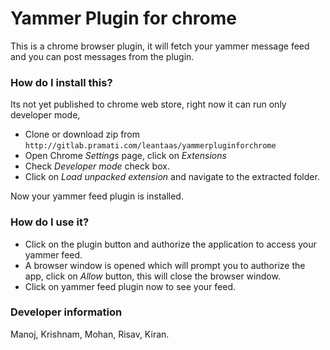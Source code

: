 # Yammer Plugin for chrome



This is a chrome browser plugin, it will fetch your yammer message feed and you can post messages from the plugin.

### How do I install this?

Its not yet published to chrome web store, right now it can run only developer mode,

+ Clone or download zip from ```http://gitlab.pramati.com/leantaas/yammerpluginforchrome```
+ Open Chrome *Settings* page, click on *Extensions*
+ Check *Developer mode* check box.
+ Click on *Load unpacked extension* and navigate to the extracted folder.

Now your yammer feed plugin is installed.

### How do I use it?

+ Click on the plugin button and authorize the application to access your yammer feed.
+ A browser window is opened which will prompt you to authorize the app, click on *Allow* button, this will close the browser window.
+ Click on yammer feed plugin now to see your feed.


### Developer information

Manoj, Krishnam, Mohan, Risav, Kiran.